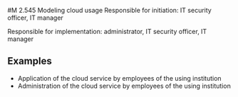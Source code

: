 #M 2.545 Modeling cloud usage
Responsible for initiation: IT security officer, IT manager

Responsible for implementation: administrator, IT security officer, IT manager



## Examples 
* Application of the cloud service by employees of the using institution
* Administration of the cloud service by employees of the using institution




